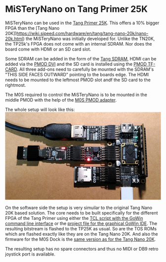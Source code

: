 # MiSTeryNano on Tang Primer 25K

MiSTeryNano can be used in the [Tang Primer 25K](https://wiki.sipeed.com/hardware/en/tang/tang-primer-25k/primer-25k.html). This offers a 10%
bigger FPGA than the [Tang Nano 20K])https://wiki.sipeed.com/hardware/en/tang/tang-nano-20k/nano-20k.html)
the MiSTeryNano was initially developed for. Unlike the TN20K, the
TP25k's FPGA does not come with an internal SDRAM. Nor does the board
come with HDMI or an SD card slot.

Some SDRAM can be added in the form of the [Tang SDRAM](https://wiki.sipeed.com/hardware/en/tang/tang-PMOD/FPGA_PMOD.html#TANG_SDRAM), HDMI can be added via the [PMOD DVI](https://wiki.sipeed.com/hardware/en/tang/tang-PMOD/FPGA_PMOD.html#PMOD_DVI) and the SD card is installed using the [PMOD TF-CARD](https://wiki.sipeed.com/hardware/en/tang/tang-PMOD/FPGA_PMOD.html#PMOD_TF-CARD). All three add-ons need to carefully be mounted with the SDRAM's "THIS SIDE FACES OUTWARD" pointing to the boards edge. The HDMI needs to be mounted to the leftmost PMOD slot andf the SD card to the rightmost.

The M0S required to control the MiSTeryNano is to be mounted in the middle PMOD with the help of the [M0S PMOD adapter](board/m0s_pmod).

The whole setup will look like this:
![MiSTeryNano on TP25K](board/m0s_pmod/m0s_pmod_tp25k.jpg)

On the software side the setup is very simuilar to the original Tang Nano 20K based solution. The core needs to be built specifically
for the different FPGA of the Tang Primer using either the [TCL script with the GoWin command line interface](src/build_tp25k.tcl) or the
[project file for the graphical GoWin IDE](src/atarist_tp25k.gprj). The resulting bitstream is flashed to the TP25K as usual. So are the TOS ROMs which are flashed exactly like they are on the Tang Nano 20K. And also the firmware for the M0S Dock is the [same version as for
the Tang Nano 20K](bl616/misterynano_fw/).

The resulting setup has no spare connectors and thus no MIDI or DB9 retro joystick port is available.